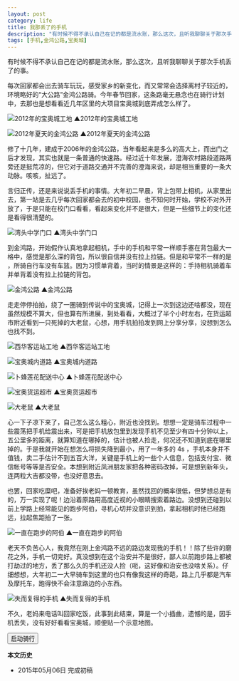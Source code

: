 ```yaml
---
layout: post
category: life
title: 我那丢了的手机
description: "有时候不得不承认自己在记的都是流水账，那么这次，且听我聊聊关于那次手机丢了的事。"
tags: [手机,金鸿公路,宝奥城]
---
```


有时候不得不承认自己在记的都是流水账，那么这次，且听我聊聊关于那次手机丢了的事。

每次回家都会出去骑车玩玩，感受家乡的新变化，而又常常会选择离村子较近的，环境略好的“大公路”金鸿公路骑。今年春节回家，这条路毫无悬念也在骑行计划中，去那也是想看看近几年区里的大项目宝奥城到底弄成怎么样了。 

![2012年的宝奥城工地](http://fooleap.qiniudn.com/talk-about-my-lost-cell-phone-01.jpg?20150508&imageView2/2/w/640)
▲2012年的宝奥城工地

![2012年夏天的金鸿公路](http://fooleap.qiniudn.com/talk-about-my-lost-cell-phone-02.jpg?20150508&imageView2/2/w/640)
▲2012年夏天的金鸿公路

修了十几年，建成于2006年的金鸿公路，当年看起来是多么的高大上，而出门之后才发现，其实也就是一条普通的快速路。经过近十年发展，澄海农村路段道路两旁还是挺荒凉的，但它对于道路交通并不完善的澄海来说，却是相当重要的一条大动脉。咳咳，扯远了。

言归正传，还是来说说丢手机的事情。大年初二早晨，背上包带上相机，从家里出去，第一站是去几乎每次回家都会去的初中校园，也不知何时开始，学校不对外开放了，于是只能在校门口看看，看起来变化并不是很大，但是一些细节上的变化还是看得很清楚的。

![湾头中学门口](http://fooleap.qiniudn.com/talk-about-my-lost-cell-phone-03.jpg?20150508&imageView2/2/w/640)
▲湾头中学门口

到金鸿路，开始假作认真地拿起相机，手中的手机和平常一样顺手塞在背包最大一格中，感觉是那么深的背包，所以很自信并没有拉上拉链。但是和平常不一样的是 ，所骑自行车没有车篮。因为习惯单背着，当时的情景是这样的：手持相机骑着车并单背着没有拉上拉链的背包。

![金鸿公路](http://fooleap.qiniudn.com/talk-about-my-lost-cell-phone-04.jpg?20150508&imageView2/2/w/640)
▲金鸿公路

走走停停拍拍，绕了一圈骑到传说中的宝奥城，记得上一次到这边还啥都没，现在虽然规模不算大，但也算有所进展，到处看看，大概过了半个小时左右，在货运超市附近看到一只死掉的大老鼠，心想，用手机拍拍发到网上分享分享，没想到怎么也找不到。

![西华客运站工地](http://fooleap.qiniudn.com/talk-about-my-lost-cell-phone-05.jpg?20150508&imageView2/2/w/640)
▲西华客运站工地

![宝奥城内道路](http://fooleap.qiniudn.com/talk-about-my-lost-cell-phone-06.jpg?20150508&imageView2/2/w/640)
▲宝奥城内道路

![卜蜂莲花配送中心](http://fooleap.qiniudn.com/talk-about-my-lost-cell-phone-07.jpg?20150508&imageView2/2/w/640)
▲卜蜂莲花配送中心

![宝奥货运超市](http://fooleap.qiniudn.com/talk-about-my-lost-cell-phone-08.jpg?20150508&imageView2/2/w/640)
▲宝奥货运超市

![大老鼠](http://fooleap.qiniudn.com/talk-about-my-lost-cell-phone-09.jpg?20150508&imageView2/2/w/640)
▲大老鼠

心一下子凉下来了，自己怎么这么粗心，附近也没找到。想想一定是骑车过程中一些震荡把手机给震出来，可是把手机放包里到发现手机不见至少有四十分钟以上，五公里多的距离，就算知道在哪掉的，估计也被人捡走，何况还不知道到底在哪里掉的。于是我就开始在想怎么将损失降到最小，用了一年多的 4s ，手机本身并不值钱，卖二手估计不到五百大洋，关键是手机上的一些个人信息，包括支付宝、微信帐号等等是否安全。本想到附近凤洲朋友家把各种密码改掉，可是想到新年头，连两粒大吉都没带，也没好意思去。

也罢，回家吃糜吧，准备好挨老妈一顿教育，虽然找回的概率很低，但梦想总是有的，万一实现了呢！边沿着原路用高度近视的小眼睛搜索着路边。没想到还碰到以前上学路上经常能见的跑步阿伯，寻机心切并没意识到拍，拿起相机时他已经跑远，拉起焦距拍了一张。

![一直在跑步的阿伯](http://fooleap.qiniudn.com/talk-about-my-lost-cell-phone-10.jpg?20150508&imageView2/2/w/640)
▲一直在跑步的阿伯

老天不负苦心人，我竟然在刚上金鸿路不远的路边发现我的手机！！除了些许的磨花之外，手机一切完好。真没想到在这个治安并不是很好，鄙人以前跑步路上都被打劫过的地方，丢了那么久的手机还没人捡（呃，这好像和治安也没啥关系）。仔细想想，大年初二一大早骑车到这里的也只有像我这样的奇葩，路上几乎都是汽车及摩托车，跑得快不会注意路边的小东西。

![失而复得的手机](http://fooleap.qiniudn.com/talk-about-my-lost-cell-phone-11.jpg?20150508&imageView2/2/w/640)
▲失而复得的手机

不久，老妈来电话叫回家吃饭，此事到此结束，算是一个小插曲，遗憾的是，因手机丢失，没有好好看看宝奥城，顺便贴一个示意地图。

<div id="map"></div>
<button id="run">启动骑行</button> <span id="distance"></span>

**本文历史**

* 2015年05月06日 完成初稿

<style>
#map {width:100%;}
.BMap_cpyCtrl,.anchorBL,.anchorBR{display:none;}
</style>

<script type="text/javascript" src="http://api.map.baidu.com/api?v=2.0&ak=FCcc6261f101cd4ccefee22113a609de"></script>
<script type="text/javascript" src="http://api.map.baidu.com/library/LuShu/1.2/src/LuShu_min.js"></script>
<script type="text/javascript" src="http://api.map.baidu.com/library/GeoUtils/1.2/src/GeoUtils_min.js"></script>
<script type="text/javascript">
    var mwidth = jQuery("#map").width();
    if(mwidth<640){
        jQuery("#map").height(mwidth);
    }else{
        jQuery("#map").height(mwidth*2/3);
    }
    var map = new BMap.Map("map"); 
    var point = new BMap.Point(116.8397,23.4817); 
    map.centerAndZoom(point, 14); 
    var point01 = new BMap.Point(116.820472,23.484385);
    var point02 = new BMap.Point(116.819772,23.482590); 
    var point03 = new BMap.Point(116.820552,23.482263); 
    var point04 = new BMap.Point(116.819902,23.480267); 
    var point05 = new BMap.Point(116.822676,23.479354); 
    var point06 = new BMap.Point(116.823955,23.481099); 
    var point07 = new BMap.Point(116.838247,23.475691); 
    var point08 = new BMap.Point(116.839915,23.475578); 
    var point09 = new BMap.Point(116.834267,23.464955); 
    var point10 = new BMap.Point(116.834457,23.464886); 
    var point11 = new BMap.Point(116.849850,23.493820); 
    var point12 = new BMap.Point(116.852079,23.492824); 
    var point13 = new BMap.Point(116.854431,23.496883);
    var point14 = new BMap.Point(116.837586,23.471335);
    var points = [point01, point02, point03, point04, point05, point06, point07, point08, point09, point10, point11, point12, point13, point12, point11, point10, point09, point08, point07, point02, point01];
    var polyline = new BMap.Polyline(points, {strokeWeight:2}); 
    var marker1 = new BMap.Marker(point01);  // 村里
    var marker2 = new BMap.Marker(point05);  // 湾中
    var marker3 = new BMap.Marker(point13);  // 宝奥城
    var marker4 = new BMap.Marker(point14);  // 丢手机地方
    var label1= new BMap.Label("村里",{offset:new BMap.Size(20,-10)});
    var label2= new BMap.Label("湾头中学",{offset:new BMap.Size(20,-10)});
    var label3= new BMap.Label("宝奥城",{offset:new BMap.Size(20,-10)});
    var label4= new BMap.Label("丢手机地方",{offset:new BMap.Size(20,-10)});
    map.addOverlay(marker1);   
    map.addOverlay(marker2); 
    map.addOverlay(marker3); 
    map.addOverlay(marker4); 
    marker1.setLabel(label1);
    marker2.setLabel(label2);
    marker3.setLabel(label3);
    marker4.setLabel(label4);
    map.addOverlay(polyline);   
    map.addControl(new BMap.NavigationControl({type: BMAP_NAVIGATION_CONTROL_ZOOM}));
    map.addControl(new BMap.ScaleControl({offset: new BMap.Size(80, 3)}));
    var dis = BMapLib.GeoUtils.getPolylineDistance(polyline);
    var lushu = new BMapLib.LuShu(map, points, {
        defaultContent: "",
        autoView: true, 
	speed:800,
        icon: new BMap.Icon('http://fooleap.qiniudn.com/mountain_biking.png', new BMap.Size(30, 30), { anchor: new BMap.Size(15, 15) }),
        enableRotation: true,
        landmarkPois: []
    });
    $("run").onclick = function(){
        lushu.start();
    }
    function $(element){
        return document.getElementById(element);
    }
    jQuery("#distance").html("全程共" + (dis/1000).toFixed(1) + "公里");
</script>
